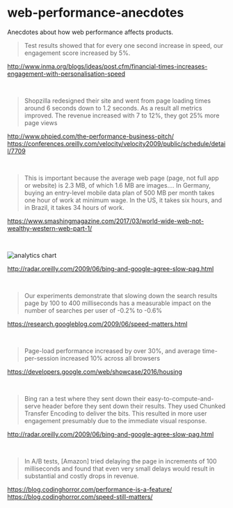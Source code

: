 # web-performance-anecdotes
Anecdotes about how web performance affects products.


> Test results showed that for every one second increase in speed, our engagement score increased by 5%.

http://www.inma.org/blogs/ideas/post.cfm/financial-times-increases-engagement-with-personalisation-speed

<br>

> Shopzilla redesigned their site and went from page loading times around 6 seconds down to 1.2 seconds. As a result all metrics improved. The revenue increased with 7 to 12%, they got 25% more page views

http://www.phpied.com/the-performance-business-pitch/
https://conferences.oreilly.com/velocity/velocity2009/public/schedule/detail/7709

<br>

> This is important because the average web page (page, not full app or website) is 2.3 MB, of which 1.6 MB are images…. In Germany, buying an entry-level mobile data plan of 500 MB per month takes one hour of work at minimum wage. In the US, it takes six hours, and in Brazil, it takes 34 hours of work.

https://www.smashingmagazine.com/2017/03/world-wide-web-not-wealthy-western-web-part-1/

<br>

![analytics chart](http://cdn.oreillystatic.com/radar/images/2009/06/200906221737-tm.jpg)

http://radar.oreilly.com/2009/06/bing-and-google-agree-slow-pag.html

<br>

> Our experiments demonstrate that slowing down the search results page by 100 to 400 milliseconds has a measurable impact on the number of searches per user of -0.2% to -0.6%

https://research.googleblog.com/2009/06/speed-matters.html

<br>

> Page-load performance increased by over 30%, and average time-per-session increased 10% across all browsers

https://developers.google.com/web/showcase/2016/housing

<br>

> Bing ran a test where they sent down their easy-to-compute-and-serve header before they sent down their results. They used Chunked Transfer Encoding to deliver the bits. This resulted in more user engagement presumably due to the immediate visual response.

http://radar.oreilly.com/2009/06/bing-and-google-agree-slow-pag.html

<br>

> In A/B tests, [Amazon] tried delaying the page in increments of 100 milliseconds and found that even very small delays would result in substantial and costly drops in revenue.

https://blog.codinghorror.com/performance-is-a-feature/
https://blog.codinghorror.com/speed-still-matters/

